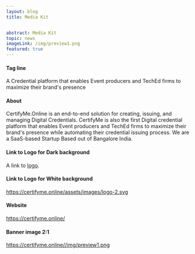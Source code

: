 ```yaml
---
layout: blog
title: Media Kit


abstract: Media Kit
topic: news
imageLink: /img/preview1.png
featured: true
---
```

#### Tag line
A Credential platform that enables Event producers and TechEd firms to maximize their brand's presence

#### About 
CertifyMe.Online is an end-to-end solution for creating, issuing, and managing Digital Credentials. CertifyMe is also the first Digital credential platform that enables Event producers and TechEd firms to maximize their brand's presence while automating their credential issuing process.
We are a SaaS-based Startup Based out of Bangalore India.

#### Link to Logo for Dark background 
A link to [logo](https://certifyme.online/assets/images/logo.svg). 

#### Link to Logo for White background 
https://certifyme.online/assets/images/logo-2.svg

#### Website
https://certifyme.online/

#### Banner image 2:1 
https://certifyme.online//img/preview1.png
